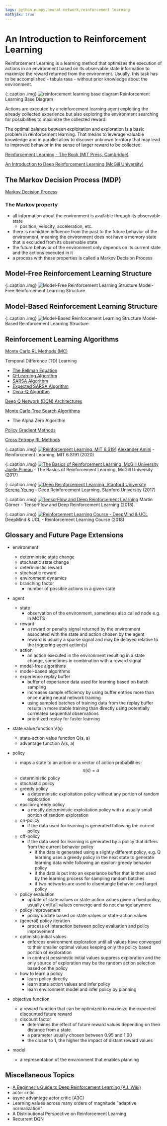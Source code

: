 ```yaml
---
tags: python,numpy,neural-network,reinforcement learning
mathjax: true
---
```

# An Introduction to Reinforcement Learning

Reinforcement Learning is a learning method that optimizes the execution of actions in an environment based on its observable state information to maximize the reward returned from the environment.
Usually, this task has to be accomplished - tabula rasa - without prior knowledge about the environment.

{:.caption .img}
![reinforcement learning base diagram](/assets/images/reinforcement_learning_base_diagram.png)
Reinforcement Learning Base Diagram

Actions are executed by a reinforcement learning agent exploiting the already collected experience but also exploring the environment searching for possibilities to maximize the collected reward.

The optimal balance between exploitation and exploration is a basic problem in reinforcement learning.
That means to leverage valuable knowledge and in parallel allow to discover unknown territory that may lead to improved behavior in the sense of larger reward to be collected.

[Reinforcement Learning - The Book (MIT Press, Cambridge)](http://incompleteideas.net/book/the-book.html)

[An Introduction to Deep Reinforcement Learning (McGill University)](https://arxiv.org/pdf/1811.12560.pdf)

## The Markov Decision Process (MDP)

[Markov Decision Process](https://en.wikipedia.org/wiki/Markov_decision_process)

### The Markov property

- all information about the environment is available through its observable state
  - position, velocity, acceleration, etc.
- there is no hidden influence from the past to the future behavior of the environment, meaning the environment does not have a memory state that is excluded from its observable state
- the future behavior of the environment only depends on its current state and the actions executed in it
- a process with these properties is called a Markov Decision Process

## Model-Free Reinforcement Learning Structure

{:.caption .img}
![Model-Free Reinforcement Learning Structure](/assets/images/model_free_rl_structure.png)
Model-Free Reinforcement Learning Structure

## Model-Based Reinforcement Learning Structure

{:.caption .img}
![Model-Based Reinforcement Learning Structure](/assets/images/model_based_rl_structure.png)
Model-Based Reinforcement Learning Structure

## Reinforcement Learning Algorithms

[Monte Carlo RL Methods (MC)](monte_carlo_methods.md)

Temporal Difference (TD) Learning
- [The Bellman Equation](bellman_equation.md)
- [Q-Learning Algorithm](q_learning_algorithm.md)
- [SARSA Algorithm](sarsa_algorithm.md)
- [Expected SARSA Algorithm](expected_sarsa_algorithm.md)
- [Dyna-Q Algorithm](dyna_q_algorithm.md)

[Deep Q Network (DQN) Architectures](deep_q_networks.md)

[Monte Carlo Tree Search Algorithms](monte_carlo_tree_search.md)
- The Alpha Zero Algorithm

[Policy Gradient Methods](policy_gradient.md)

[Cross Entropy RL Methods](cross_entropy_method.md)

{:.caption .img}
[![Reinforcement Learning, MIT 6.S191](https://img.youtube.com/vi/nZfaHIxDD5w/0.jpg)](https://www.youtube.com/watch?v=nZfaHIxDD5w)
[Alexander Amini](https://www.mit.edu/~amini/) - Reinforcement Learning, MIT 6.S191 (2020)

{:.caption .img}
[![The Basics of Reinforcement Learning, McGill University](https://img.youtube.com/vi/313kbpBq8Sg/0.jpg)](https://www.youtube.com/watch?v=313kbpBq8Sg)
[Joelle Pineau](https://www.cs.mcgill.ca/~jpineau/) - The Basics of Reinforcement Learning, McGill University (2017)

{:.caption .img}
[![Deep Reinforcement Learning, Stanford University](https://img.youtube.com/vi/lvoHnicueoE/0.jpg)](https://www.youtube.com/watch?v=lvoHnicueoE)
[Serena Yeung](https://ai.stanford.edu/~syyeung/) - Deep Reinforcement Learning, Stanford University (2017)

{:.caption .img}
[![TensorFlow and Deep Reinforcement Learning](https://img.youtube.com/vi/t1A3NTttvBA/0.jpg)](https://www.youtube.com/watch?v=t1A3NTttvBA)
Martin Görner - TensorFlow and Deep Reinforcement Learning (2018)

{:.caption .img}
[![Reinforcement Learning Course - DeepMind & UCL](https://img.youtube.com/vi/ISk80iLhdfU/0.jpg)](https://www.youtube.com/watch?v=ISk80iLhdfU&list=PLqYmG7hTraZBKeNJ-JE_eyJHZ7XgBoAyb)
DeepMind & UCL - Reinforcement Learning Course (2018)

## Glossary and Future Page Extensions

- environment
  - deterministic state change
  - stochastic state change
  - deterministic reward
  - stochastic reward
  - environment dynamics
  - branching factor
    - number of possible actions in a given state

- agent
  - state
    - observation of the environment, sometimes also called node e.g. in MCTS
  - reward
    - a reward or penalty signal returned by the environment associated with the state and action chosen by the agent
    - reward is usually a sparse signal and may be delayed relative to the triggering agent action(s)
  - action
    - an action executed in the environment resulting in a state change, sometimes in combination with a reward signal
  - model-free algorithms
  - model-based algorithms
  - experience replay buffer
    - buffer of experiance data used for learning based on batch sampling
    - increases sample efficiency by using buffer entries more than once during neural network training
    - using sampled batches of training data from the replay buffer results in more stable training than directly using potentially correlated sequential observations
    - prioritized replay for faster learning
  
- state value function V(s)
  - state-action value function Q(s, a)
  - advantage function A(s, a)

- policy
  - maps a state to an action or a vector of action probabilities: $$\pi(s) = a$$
  - deterministic policy
  - stochastic policy
  - greedy policy
    - a deterministic exploitation policy without any portion of random exploration
  - epsilon-greedy policy
    - a mostly deterministic exploitation policy with a usually small portion of random exploration
  - on-policy
    - if the data used for learning is generated following the current policy
  - off-policy
    - if the data used for learning is generated by a policy that differs from the current behavior policy
      - if the data is generated using a slightly different policy, e.g. Q learning uses a greedy policy in the next state to generate learning data while following an epsilon-greedy behavior policy
      - if the data is put into an experiance buffer that is then used by the learning process for sampling random batches
      - if two networks are used to disentangle behavior and target policy
  - policy evaluation
    - update of state values or state-action values given a fixed policy, usually until all values converge and do not change anymore
  - policy improvement
    - policy update based on state values or state-action values
  - (general) policy iteration
    - process of interaction between policy evaluation and policy improvement
  - optimistic initial values
    - enforces environment exploration until all values have converged to their smaller optimal values keeping only the policy based portion of exploration
    - in contrast pessimistic initial values suppress exploration and the only source of exploration may be the random action selection based on the policy
  - how to learn a policy
    - learn policy directly
    - learn state action values and infer policy
    - learn environment model and infer policy by planning

- objective function
  - a reward function that can be optimized to maximize the expected discounted future reward
  - discount factor
    - determines the effect of future reward values depending on their distance from a state
    - a parameter usually chosen between 0.95 and 1.00
    - the closer to 1, the higher the impact of distant reward values

- model
  - a representation of the environment that enables planning

## Miscellaneous Topics

- [A Beginner's Guide to Deep Reinforcement Learning (A.I. Wiki)](https://pathmind.com/wiki/deep-reinforcement-learning)
- actor critic
- async advantage actor critic (A3C)
- Learning values across many orders of magnitude "adaptive normalization"
- A Distributional Perspective on Reinforcement Learning
- Recurrent DQN

